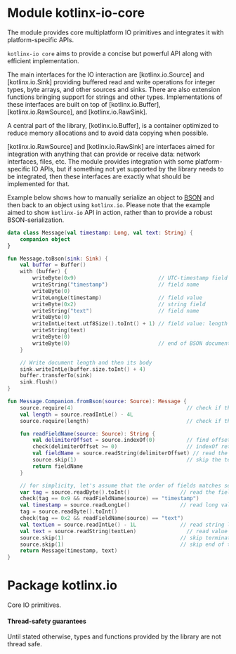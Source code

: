 # Module kotlinx-io-core

The module provides core multiplatform IO primitives and integrates it with platform-specific APIs.

`kotlinx-io core` aims to provide a concise but powerful API along with efficient implementation.

The main interfaces for the IO interaction are [kotlinx.io.Source] and [kotlinx.io.Sink] providing buffered read and 
write operations for integer types, byte arrays, and other sources and sinks. There are also extension functions
bringing support for strings and other types. 
Implementations of these interfaces are built on top of [kotlinx.io.Buffer], [kotlinx.io.RawSource],
and [kotlinx.io.RawSink].

A central part of the library, [kotlinx.io.Buffer], is a container optimized to reduce memory allocations and to avoid
data copying when possible.

[kotlinx.io.RawSource] and [kotlinx.io.RawSink] are interfaces aimed for integration with anything that can provide 
or receive data: network interfaces, files, etc. The module provides integration with some platform-specific IO APIs,
but if something not yet supported by the library needs to be integrated, then these interfaces are exactly what should 
be implemented for that.

Example below shows how to manually serialize an object to [BSON](https://bsonspec.org/spec.html) 
and then back to an object using `kotlinx.io`. Please note that the example aimed to show `kotlinx-io` API in action,
rather than to provide a robust BSON-serialization.
```kotlin
data class Message(val timestamp: Long, val text: String) {
    companion object
}

fun Message.toBson(sink: Sink) {
    val buffer = Buffer()
    with (buffer) {
        writeByte(0x9)                          // UTC-timestamp field
        writeString("timestamp")                // field name
        writeByte(0)
        writeLongLe(timestamp)                  // field value
        writeByte(0x2)                          // string field
        writeString("text")                     // field name
        writeByte(0)
        writeIntLe(text.utf8Size().toInt() + 1) // field value: length followed by the string
        writeString(text)
        writeByte(0)
        writeByte(0)                            // end of BSON document
    }

    // Write document length and then its body
    sink.writeIntLe(buffer.size.toInt() + 4)
    buffer.transferTo(sink)
    sink.flush()
}

fun Message.Companion.fromBson(source: Source): Message {
    source.require(4)                                    // check if the source contains length
    val length = source.readIntLe() - 4L
    source.require(length)                               // check if the source contains the whole message

    fun readFieldName(source: Source): String {
        val delimiterOffset = source.indexOf(0)          // find offset of the 0-byte terminating the name
        check(delimiterOffset >= 0)                      // indexOf return -1 if value not found
        val fieldName = source.readString(delimiterOffset) // read the string until terminator
        source.skip(1)                                   // skip the terminator
        return fieldName
    }

    // for simplicity, let's assume that the order of fields matches serialization order
    var tag = source.readByte().toInt()                // read the field type
    check(tag == 0x9 && readFieldName(source) == "timestamp")
    val timestamp = source.readLongLe()                // read long value
    tag = source.readByte().toInt()
    check(tag == 0x2 && readFieldName(source) == "text")
    val textLen = source.readIntLe() - 1L              // read string length (it includes the terminator)
    val text = source.readString(textLen)                // read value
    source.skip(1)                                     // skip terminator
    source.skip(1)                                     // skip end of the document
    return Message(timestamp, text)
}
```

# Package kotlinx.io

Core IO primitives.

#### Thread-safety guarantees

Until stated otherwise, types and functions provided by the library are not thread safe.

